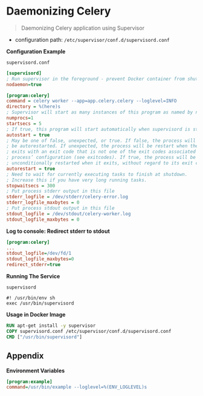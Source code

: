 # Daemonizing Celery

> Daemonizing Celery application using Supervisor

- configuration path: `/etc/supervisor/conf.d/supervisord.conf`



**Configuration Example**

`supervisord.conf`

```ini
[supervisord]
; Run supervisor in the foreground - prevent Docker container from shutdown
nodaemon=true

[program:celery]
command = celery worker --app=app.celery.celery --loglevel=INFO
directory = %(here)s
; Supervisor will start as many instances of this program as named by numprocs
numprocs=1
startsecs = 5
; If true, this program will start automatically when supervisord is started
autostart = true
; May be one of false, unexpected, or true. If false, the process will never
; be autorestarted. If unexpected, the process will be restart when the program
; exits with an exit code that is not one of the exit codes associated with this
; process’ configuration (see exitcodes). If true, the process will be
; unconditionally restarted when it exits, without regard to its exit code.
autorestart = true
; Need to wait for currently executing tasks to finish at shutdown.
; Increase this if you have very long running tasks.
stopwaitsecs = 300
; Put process stderr output in this file
stderr_logfile = /dev/stderr/celery-error.log
stderr_logfile_maxbytes = 0
; Put process stdout output in this file
stdout_logfile = /dev/stdout/celery-worker.log
stdout_logfile_maxbytes = 0
```

**Log to console: Redirect stderr to stdout**

```ini
[program:celery]
...
stdout_logfile=/dev/fd/1
stdout_logfile_maxbytes=0
redirect_stderr=true
```



**Running The Service**

```shell
supervisord
```

```shell
#! /usr/bin/env sh
exec /usr/bin/supervisord
```

**Usage in Docker Image**

```dockerfile
RUN apt-get install -y supervisor
COPY supervisord.conf /etc/supervisor/conf.d/supervisord.conf
CMD ["/usr/bin/supervisord"]
```





## Appendix

**Environment Variables**

```ini
[program:example]
command=/usr/bin/example --loglevel=%(ENV_LOGLEVEL)s
```

